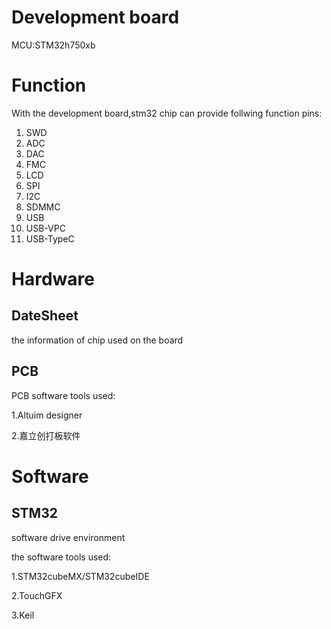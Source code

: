 # Development board

MCU:STM32h750xb

# Function

With the development board,stm32 chip can provide follwing function pins:

1. SWD
2. ADC
3. DAC
4. FMC
5. LCD
6. SPI
7. I2C
8. SDMMC
9. USB
10. USB-VPC
11. USB-TypeC

# Hardware

## DateSheet

the information of chip used on the board

## PCB

PCB software tools used:

1.Altuim designer

2.嘉立创打板软件

# Software

## STM32

software drive environment

the software tools used:

1.STM32cubeMX/STM32cubeIDE

2.TouchGFX

3.Keil
